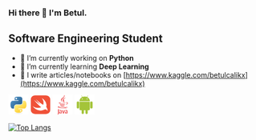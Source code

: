 ### Hi there 👋 I'm Betul.

## Software Engineering Student

- 🔭 I’m currently working on **Python**
- 🌱 I’m currently learning **Deep Learning**
- 📝 I write articles/notebooks on [https://www.kaggle.com/betulcalikx](https://www.kaggle.com/betulcalikx)

<p align="left">
  <img src="https://github.com/devicons/devicon/blob/master/icons/python/python-original.svg" alt="python" width="40" height="40"/> 
  <img src="https://github.com/devicons/devicon/blob/master/icons/swift/swift-original.svg" alt="swift" width="40" height="40"/> 
  <img src="https://github.com/devicons/devicon/blob/master/icons/java/java-plain-wordmark.svg" alt="java" width="40" height="40"/> 
  <img src="https://github.com/devicons/devicon/blob/master/icons/android/android-original.svg" alt="android" width="40" height="40"/> 
</p>

[![Top Langs](https://github-readme-stats.vercel.app/api/top-langs/?username=betulcalik&layout=compact&theme=nightowl)](https://github.com/anuraghazra/github-readme-stats)
